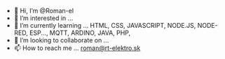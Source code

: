 - 👋 Hi, I’m @Roman-el
- 👀 I’m interested in ...
- 🌱 I’m currently learning ... HTML, CSS, JAVASCRIPT, NODE.JS, NODE-RED, ESP..., MQTT, ARDINO, JAVA, PHP, 
- 💞️ I’m looking to collaborate on ...
- 📫 How to reach me ... roman@rt-elektro.sk

<!---
Roman-el/Roman-el is a ✨ special ✨ repository because its `README.md` (this file) appears on your GitHub profile.
You can click the Preview link to take a look at your changes.
--->
